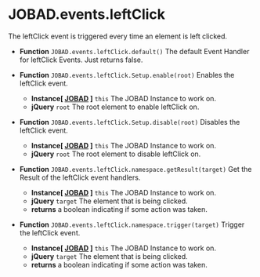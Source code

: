 # JOBAD.events.leftClick

The leftClick event is triggered every time an element is left clicked. 

* **Function** `JOBAD.events.leftClick.default()` The default Event Handler for leftClick Events. Just returns false. 

* **Function** `JOBAD.events.leftClick.Setup.enable(root)` Enables the leftClick event. 
	* **Instance[ [JOBAD](../JOBADInstance/index.md) ]** `this` The JOBAD Instance to work on. 
	* **jQuery** `root` The root element to enable leftClick on. 
* **Function** `JOBAD.events.leftClick.Setup.disable(root)` Disables the leftClick event. 
	* **Instance[ [JOBAD](../JOBADInstance/index.md) ]** `this` The JOBAD Instance to work on. 
	* **jQuery** `root` The root element to disable leftClick on. 
* **Function** `JOBAD.events.leftClick.namespace.getResult(target)` Get the Result of the leftClick event handlers. 
	* **Instance[ [JOBAD](../JOBADInstance/index.md) ]** `this` The JOBAD Instance to work on. 
	* **jQuery** `target` The element that is being clicked. 
	* **returns** a boolean indicating if some action was taken. 

* **Function** `JOBAD.events.leftClick.namespace.trigger(target)` Trigger the leftClick event. 
	* **Instance[ [JOBAD](../JOBADInstance/index.md) ]** `this` The JOBAD Instance to work on. 
	* **jQuery** `target` The element that is being clicked. 
	* **returns** a boolean indicating if some action was taken. 
